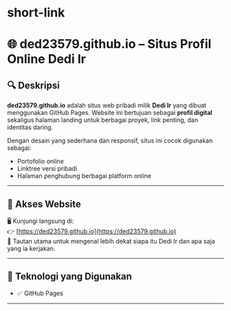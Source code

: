 # short-link
# 🌐 ded23579.github.io – Situs Profil Online Dedi Ir

## 🔍 Deskripsi

**ded23579.github.io** adalah situs web pribadi milik **Dedi Ir** yang dibuat menggunakan GitHub Pages. Website ini bertujuan sebagai **profil digital** sekaligus halaman landing untuk berbagai proyek, link penting, dan identitas daring.

Dengan desain yang sederhana dan responsif, situs ini cocok digunakan sebagai:
- Portofolio online
- Linktree versi pribadi
- Halaman penghubung berbagai platform online

---

## 📌 Akses Website

🖥️ Kunjungi langsung di:  
👉 [https://ded23579.github.io](https://ded23579.github.io)  
🎯 Tautan utama untuk mengenal lebih dekat siapa itu Dedi Ir dan apa saja yang ia kerjakan.

---

## 📁 Teknologi yang Digunakan

- ✅ GitHub Pages

---
